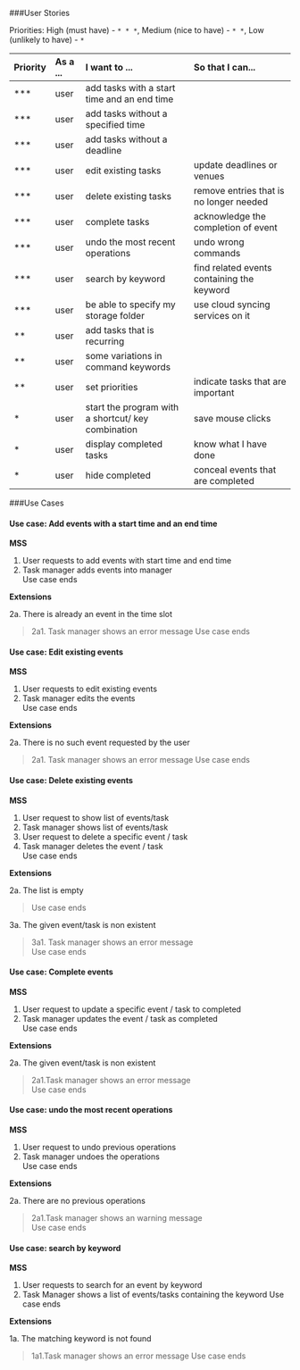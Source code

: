 ###User Stories

Priorities: High (must have) - `* * *`, Medium (nice to have)  - `* *`,  Low (unlikely to have) - `*`

Priority | As a ... | I want to ... | So that I can...
 -------- | :-------- | :--------- | :-----------
***  |  user  |  add tasks with a start time and an end time  |
***  |  user  |  add tasks without a specified time  | 
***  |  user  |  add tasks without a deadline | 
***  |  user  |  edit existing tasks  |  update deadlines or venues  
***  |  user  |  delete existing tasks  |  remove entries that is no longer needed
***  |  user  |  complete tasks  |  acknowledge the completion of event
***  |  user  |  undo the most recent operations  | undo wrong commands 
***  |  user  |  search by keyword  |  find related events containing the keyword
***  |  user  | be able to specify my storage folder | use cloud syncing services on it
**  |  user  |  add tasks that is recurring  |  
**  |  user  |  some variations in command keywords
**  |  user  |  set priorities  |  indicate tasks that are important
*   |  user  | start the program with a shortcut/ key combination | save mouse clicks
*   | user   | display completed tasks | know what I have done
*  |  user  |  hide completed  |  conceal events that are completed

###Use Cases

#### Use case: Add events with a start time and an end time 

**MSS**

1. User requests to add events with start time and end time
2. Task manager adds events into manager <br>
Use case ends

**Extensions**

2a. There is already an event in the time slot

>2a1. Task manager shows an error message
 Use case ends
 

#### Use case: Edit existing events

**MSS**

1. User requests to edit existing events
2. Task manager edits the events<br>
Use case ends

**Extensions**

2a. There is no such event requested by the user

>2a1. Task manager shows an error message
 Use case ends


#### Use case: Delete existing events

**MSS**

1. User request to show list of events/task
2. Task manager shows list of events/task
3. User request to delete a specific event / task  
4. Task manager deletes the event / task <br>
Use case ends


**Extensions**

2a. The list is empty

>Use case ends

3a. The given event/task is non existent

>3a1. Task manager shows an error message <br>
 Use case ends


#### Use case: Complete events

**MSS**

1. User request to update a specific event / task to completed  
2. Task manager updates the event / task as completed<br>
Use case ends

**Extensions**

2a. The given event/task is non existent 

>2a1.Task manager shows an error message <br>
 Use case ends


#### Use case: undo the most recent operations

**MSS**

1. User request to undo previous operations
2. Task manager undoes the operations<br>
Use case ends

**Extensions**

2a. There are no previous operations

> 2a1.Task manager shows an warning message <br>
  Use case ends


#### Use case: search by keyword

**MSS**

1. User requests to search for an event by keyword
2. Task Manager shows a list of events/tasks containing the keyword
Use case ends

**Extensions**

1a. The matching keyword is not found

>1a1.Task manager shows an error message
 Use case ends
